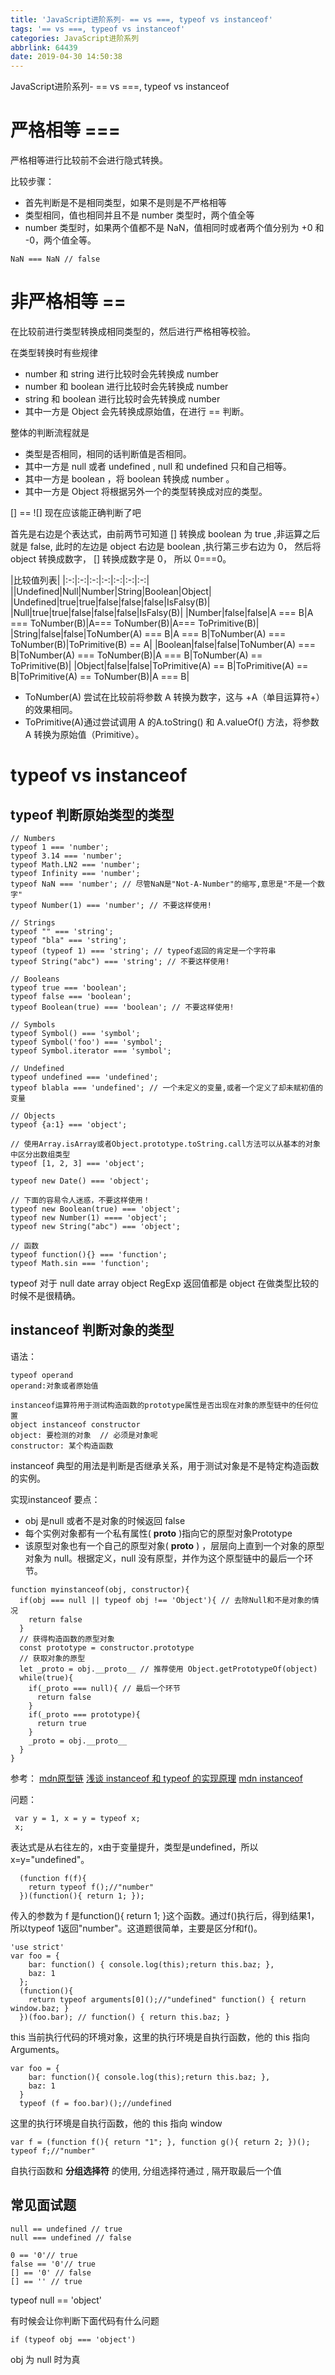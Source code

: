 ```yaml
---
title: 'JavaScript进阶系列- == vs ===, typeof vs instanceof'
tags: '== vs ===, typeof vs instanceof'
categories: JavaScript进阶系列
abbrlink: 64439
date: 2019-04-30 14:50:38
---
```


JavaScript进阶系列- == vs ===, typeof vs instanceof

<!-- more -->


# 严格相等 ===

严格相等进行比较前不会进行隐式转换。

比较步骤：

* 首先判断是不是相同类型，如果不是则是不严格相等
* 类型相同，值也相同并且不是 number 类型时，两个值全等
* number 类型时，如果两个值都不是 NaN，值相同时或者两个值分别为 +0 和 -0，两个值全等。

```
NaN === NaN // false
```

# 非严格相等 ==

在比较前进行类型转换成相同类型的，然后进行严格相等校验。

在类型转换时有些规律

* number 和  string 进行比较时会先转换成 number
* number 和  boolean 进行比较时会先转换成 number
* string 和  boolean 进行比较时会先转换成 number
* 其中一方是 Object 会先转换成原始值，在进行 == 判断。

整体的判断流程就是

* 类型是否相同，相同的话判断值是否相同。
* 其中一方是 null 或者 undefined , null 和 undefined 只和自己相等。
* 其中一方是 boolean ，将 boolean 转换成 number 。
* 其中一方是 Object 将根据另外一个的类型转换成对应的类型。

[] == ![] 现在应该能正确判断了吧

首先是右边是个表达式，由前两节可知道 [] 转换成 boolean 为 true ,非运算之后就是 false, 此时的左边是 object 右边是 boolean ,执行第三步右边为 0， 然后将 object 转换成数字， [] 转换成数字是 0， 所以 0===0。

|比较值列表|
|:-:|:-:|:-:|:-:|:-:|:-:|:-:|
|\|Undefined|Null|Number|String|Boolean|Object|
|Undefined|true|true|false|false|false|IsFalsy(B)|
|Null|true|true|false|false|false|IsFalsy(B)|
|Number|false|false|A === B|A === ToNumber(B)|A=== ToNumber(B)|A=== ToPrimitive(B)|
|String|false|false|ToNumber(A) === B|A === B|ToNumber(A) === ToNumber(B)|ToPrimitive(B) == A|
|Boolean|false|false|ToNumber(A) === B|ToNumber(A) === ToNumber(B)|A === B|ToNumber(A) == ToPrimitive(B)|
|Object|false|false|ToPrimitive(A) == B|ToPrimitive(A) == B|ToPrimitive(A) == ToNumber(B)|A === B|

* ToNumber(A) 尝试在比较前将参数 A 转换为数字，这与 +A（单目运算符+）的效果相同。
* ToPrimitive(A)通过尝试调用 A 的A.toString() 和 A.valueOf() 方法，将参数 A 转换为原始值（Primitive）。


# typeof vs instanceof

## typeof 判断原始类型的类型

```
// Numbers
typeof 1 === 'number';
typeof 3.14 === 'number';
typeof Math.LN2 === 'number';
typeof Infinity === 'number';
typeof NaN === 'number'; // 尽管NaN是"Not-A-Number"的缩写,意思是"不是一个数字"
typeof Number(1) === 'number'; // 不要这样使用!

// Strings
typeof "" === 'string';
typeof "bla" === 'string';
typeof (typeof 1) === 'string'; // typeof返回的肯定是一个字符串
typeof String("abc") === 'string'; // 不要这样使用!

// Booleans
typeof true === 'boolean';
typeof false === 'boolean';
typeof Boolean(true) === 'boolean'; // 不要这样使用!

// Symbols
typeof Symbol() === 'symbol';
typeof Symbol('foo') === 'symbol';
typeof Symbol.iterator === 'symbol';

// Undefined
typeof undefined === 'undefined';
typeof blabla === 'undefined'; // 一个未定义的变量,或者一个定义了却未赋初值的变量

// Objects
typeof {a:1} === 'object';

// 使用Array.isArray或者Object.prototype.toString.call方法可以从基本的对象中区分出数组类型
typeof [1, 2, 3] === 'object';

typeof new Date() === 'object';

// 下面的容易令人迷惑，不要这样使用！
typeof new Boolean(true) === 'object';
typeof new Number(1) ==== 'object';
typeof new String("abc") === 'object';

// 函数
typeof function(){} === 'function';
typeof Math.sin === 'function';

```

typeof 对于 null date array object RegExp 返回值都是 object 在做类型比较的时候不是很精确。

## instanceof 判断对象的类型

语法：
```
typeof operand
operand:对象或者原始值

instanceof运算符用于测试构造函数的prototype属性是否出现在对象的原型链中的任何位置
object instanceof constructor
object: 要检测的对象  // 必须是对象呢
constructor: 某个构造函数
```
instanceof 典型的用法是判断是否继承关系，用于测试对象是不是特定构造函数的实例。

实现instanceof 
要点：
* obj 是null 或者不是对象的时候返回 false
* 每个实例对象都有一个私有属性( __proto__ )指向它的原型对象Prototype
* 该原型对象也有一个自己的原型对象( __proto__ ) ，层层向上直到一个对象的原型对象为 null。根据定义，null 没有原型，并作为这个原型链中的最后一个环节。
```
function myinstanceof(obj, constructor){
  if(obj === null || typeof obj !== 'Object'){ // 去除Null和不是对象的情况
    return false
  }
  // 获得构造函数的原型对象
  const prototype = constructor.prototype
  // 获取对象的原型
  let _proto = obj.__proto__ // 推荐使用 Object.getPrototypeOf(object)
  while(true){
    if(_proto === null){ // 最后一个环节
      return false
    }
    if(_proto === prototype){
      return true
    }
    _proto = obj.__proto__
  }
}
```

参考：
[mdn原型链](https://developer.mozilla.org/zh-CN/docs/Web/JavaScript/Inheritance_and_the_prototype_chain)
[浅谈 instanceof 和 typeof 的实现原理](https://juejin.im/post/5b0b9b9051882515773ae714)
[mdn instanceof](https://developer.mozilla.org/zh-CN/docs/Web/JavaScript/Reference/Operators/instanceof)

问题：
```
 var y = 1, x = y = typeof x;
 x;
```
表达式是从右往左的，x由于变量提升，类型是undefined，所以x=y="undefined"。

```
  (function f(f){
    return typeof f();//"number"
  })(function(){ return 1; });
```

传入的参数为 f 是function(){ return 1; }这个函数。通过f()执行后，得到结果1，所以typeof 1返回"number"。这道题很简单，主要是区分f和f()。

```
'use strict'
var foo = {
    bar: function() { console.log(this);return this.baz; },
    baz: 1
  };
  (function(){
    return typeof arguments[0]();//"undefined" function() { return window.baz; }
  })(foo.bar); // function() { return this.baz; }
```

this 当前执行代码的环境对象，这里的执行环境是自执行函数，他的 this 指向 Arguments。

```
var foo = {
    bar: function(){ console.log(this);return this.baz; },
    baz: 1
  }
  typeof (f = foo.bar)();//undefined
```

这里的执行环境是自执行函数，他的 this 指向 window

```
var f = (function f(){ return "1"; }, function g(){ return 2; })();
typeof f;//"number"
```

自执行函数和 **分组选择符** 的使用, 分组选择符通过 , 隔开取最后一个值

## 常见面试题

```
null == undefined // true
null === undefined // false

0 == '0'// true
false == '0'// true
[] == '0' // false
[] == '' // true

```

typeof null == 'object'

有时候会让你判断下面代码有什么问题
```
if (typeof obj === 'object')
```
obj 为 null 时为真